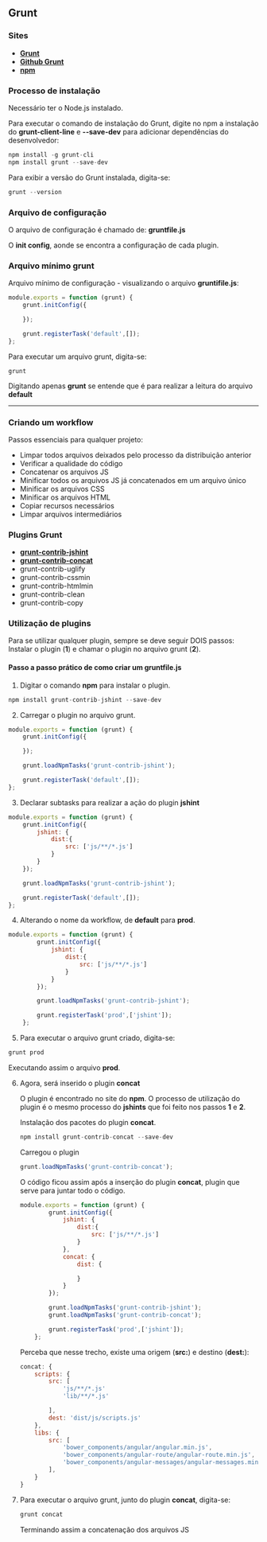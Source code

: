 ## Grunt

### Sites
- __[Grunt](http://gruntjs.com/)__
- __[Github Grunt](https://github.com/gruntjs/grunt)__
- __[npm](https://www.npmjs.com/)__

### Processo de instalação
Necessário ter o Node.js instalado.

Para executar o comando de instalação do Grunt, digite no npm a instalação do **grunt-client-line** e **--save-dev** para adicionar dependências do desenvolvedor:
``` js 
npm install -g grunt-cli
npm install grunt --save-dev
```

Para exibir a versão do Grunt instalada, digita-se:
``` js
grunt --version
```

### Arquivo de configuração
O arquivo de configuração é chamado de: **gruntfile.js**

O **init config**, aonde se encontra a configuração de cada plugin.

### Arquivo mínimo grunt

Arquivo mínimo de configuração - visualizando o arquivo **gruntifile.js**:
``` js
module.exports = function (grunt) {
    grunt.initConfig({

    });

    grunt.registerTask('default',[]);
};
```
Para executar um arquivo grunt, digita-se:
```
grunt
```
Digitando apenas **grunt** se entende que é para realizar a leitura do arquivo **default**

---

### Criando um workflow
Passos essenciais para qualquer projeto:

- Limpar todos arquivos deixados pelo processo da distribuição anterior
- Verificar a qualidade do código
- Concatenar os arquivos JS
- Minificar todos os arquivos JS já concatenados em um arquivo único
- Minificar os arquivos CSS
- Minificar os arquivos HTML
- Copiar recursos necessários
- Limpar arquivos intermediários

### Plugins Grunt
- __[grunt-contrib-jshint](https://www.npmjs.com/package/grunt-contrib-jshint)__
- __[grunt-contrib-concat](https://www.npmjs.com/package/grunt-contrib-concat)__
- grunt-contrib-uglify
- grunt-contrib-cssmin
- grunt-contrib-htmlmin
- grunt-contrib-clean
- grunt-contrib-copy

### Utilização de plugins
Para se utilizar qualquer plugin, sempre se deve seguir DOIS passos: Instalar o plugin (**1**) e chamar o plugin no arquivo grunt (**2**).

#### Passo a passo prático de como criar um **gruntfile.js**
1. Digitar o comando **npm** para instalar o plugin.
``` js
npm install grunt-contrib-jshint --save-dev
```

2. Carregar o plugin no arquivo grunt.
``` js
module.exports = function (grunt) {
    grunt.initConfig({

    });

    grunt.loadNpmTasks('grunt-contrib-jshint');

    grunt.registerTask('default',[]);
};
```
3. Declarar subtasks para realizar a ação do plugin **jshint**
``` js
module.exports = function (grunt) {
    grunt.initConfig({
        jshint: {
            dist:{
                src: ['js/**/*.js']
            }
        }
    });

    grunt.loadNpmTasks('grunt-contrib-jshint');

    grunt.registerTask('default',[]);
};
```

4. Alterando o nome da workflow, de **default** para **prod**.
``` js
module.exports = function (grunt) {
        grunt.initConfig({
            jshint: {
                dist:{
                    src: ['js/**/*.js']
                }
            }
        });

        grunt.loadNpmTasks('grunt-contrib-jshint');

        grunt.registerTask('prod',['jshint']);
    };
```

5. Para executar o arquivo grunt criado, digita-se:
``` js
grunt prod
```
Executando assim o arquivo **prod**.
    
6. Agora, será inserido o plugin **concat**

    O plugin é encontrado no site do **npm**. O processo de utilização do plugin é o mesmo processo do **jshints** que foi feito nos passos **1** e **2**.

    Instalação dos pacotes do plugin **concat**.
    ``` js
    npm install grunt-contrib-concat --save-dev
    ```

    Carregou o plugin
    ``` js
    grunt.loadNpmTasks('grunt-contrib-concat');
    ```

    O código ficou assim após a inserção do plugin **concat**, plugin que serve para juntar todo o código.
    ``` js
    module.exports = function (grunt) {
            grunt.initConfig({
                jshint: {
                    dist:{
                        src: ['js/**/*.js']
                    }
                },
                concat: {
                    dist: {

                    }
                }
            });

            grunt.loadNpmTasks('grunt-contrib-jshint');
            grunt.loadNpmTasks('grunt-contrib-concat');

            grunt.registerTask('prod',['jshint']);
        };
    ```

    Perceba que nesse trecho, existe uma origem (**src:**) e destino (**dest:**):
    ``` js
    concat: {
        scripts: {
            src: [
                'js/**/*.js'
                'lib/**/*.js'

            ],
            dest: 'dist/js/scripts.js'
        },
        libs: {
            src: [
                'bower_components/angular/angular.min.js',
                'bower_components/angular-route/angular-route.min.js',
                'bower_components/angular-messages/angular-messages.min.js',
            ],
        }
    }
    ```

7. Para executar o arquivo grunt, junto do plugin **concat**, digita-se:
    ``` js
    grunt concat
    ```

    Terminando assim a concatenação dos arquivos JS
